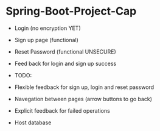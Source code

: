 # Spring-Boot-Project-Cap

- Login (no encryption YET)
- Sign up page (functional)
- Reset Password (functional UNSECURE)
- Feed back for login and sign up success

- TODO:
- Flexible feedback for sign up, login and reset password
- Navegation between pages (arrow buttons to go back)
- Explicit feedback for failed operations
- Host database 
